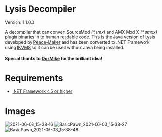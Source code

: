 # Lysis Decompiler
Version: 1.1.0.0

A decompiler that can convert SourceMod *(\*.smx)* and AMX Mod X *(\*.amxx)* plugin binaries in to human readable code.
This is the Java version of Lysis developed by  [Peace-Maker](https://github.com/peace-maker/lysis-java) and has been converted to .NET Framework using [IKVM8](https://github.com/windward-studios/ikvm8) so it can be used without Java being installed.

#### Special thanks to [DosMike](https://github.com/DosMike) for the brilliant idea!

# Requirements
 + [.NET Framework 4.5 or higher](https://dotnet.microsoft.com/download/dotnet-framework)

# Images
![2021-06-03_15-38-16](https://user-images.githubusercontent.com/22834512/120654403-f4b10800-c481-11eb-8b34-371de18addea.png)
![BasicPawn_2021-06-03_15-38-27](https://user-images.githubusercontent.com/22834512/120654445-fc70ac80-c481-11eb-974b-d85369f57e9e.png)
![BasicPawn_2021-06-03_15-38-48](https://user-images.githubusercontent.com/22834512/120654448-fda1d980-c481-11eb-93c3-6ec641353f9d.png)
